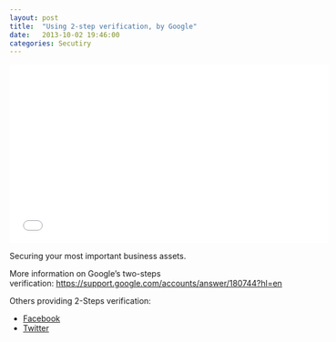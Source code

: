 ```yaml
---
layout: post
title:  "Using 2-step verification, by Google"
date:   2013-10-02 19:46:00
categories: Secutiry
---
```

<iframe width="560" height="315" src="//www.youtube.com/embed/zMabEyrtPRg" frameborder="0" allowfullscreen></iframe>

Securing your most important business assets.

More information on Google&#8217;s two-steps verification: <a href="https://support.google.com/accounts/answer/180744?hl=en">https://support.google.com/accounts/answer/180744?hl=en</a></a>

Others providing 2-Steps verification:

* <a href="https://www.facebook.com/note.php?note_id=10150172618258920" title="Facebook Login Approvals"><span>Facebook</span></a>
* <a href="https://blog.twitter.com/2013/getting-started-login-verification" title="Twitter Login Verification">Twitter</a>